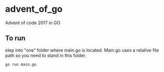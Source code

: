 # advent_of_go
Advent of code 2017 in GO

## To run

step into "one" folder where main.go is located. Main.go uses a relative file path so you need to stand in this folder.

`go run main.go`
